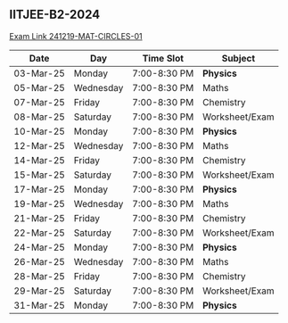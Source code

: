 ## IITJEE-B2-2024 

[Exam Link 241219-MAT-CIRCLES-01](weekly-practise-test/241219.md)

| Date       | Day        | Time Slot      | Subject             |
|------------|-----------|---------------|---------------------|
| 03-Mar-25  | Monday    | 7:00-8:30 PM  | **Physics**         |
| 05-Mar-25  | Wednesday | 7:00-8:30 PM  | Maths              |
| 07-Mar-25  | Friday    | 7:00-8:30 PM  | Chemistry          |
| 08-Mar-25  | Saturday  | 7:00-8:30 PM  | Worksheet/Exam     |
| 10-Mar-25  | Monday    | 7:00-8:30 PM  | **Physics**         |
| 12-Mar-25  | Wednesday | 7:00-8:30 PM  | Maths              |
| 14-Mar-25  | Friday    | 7:00-8:30 PM  | Chemistry          |
| 15-Mar-25  | Saturday  | 7:00-8:30 PM  | Worksheet/Exam     |
| 17-Mar-25  | Monday    | 7:00-8:30 PM  | **Physics**         |
| 19-Mar-25  | Wednesday | 7:00-8:30 PM  | Maths              |
| 21-Mar-25  | Friday    | 7:00-8:30 PM  | Chemistry          |
| 22-Mar-25  | Saturday  | 7:00-8:30 PM  | Worksheet/Exam     |
| 24-Mar-25  | Monday    | 7:00-8:30 PM  | **Physics**         |
| 26-Mar-25  | Wednesday | 7:00-8:30 PM  | Maths              |
| 28-Mar-25  | Friday    | 7:00-8:30 PM  | Chemistry          |
| 29-Mar-25  | Saturday  | 7:00-8:30 PM  | Worksheet/Exam     |
| 31-Mar-25  | Monday    | 7:00-8:30 PM  | **Physics**         |
